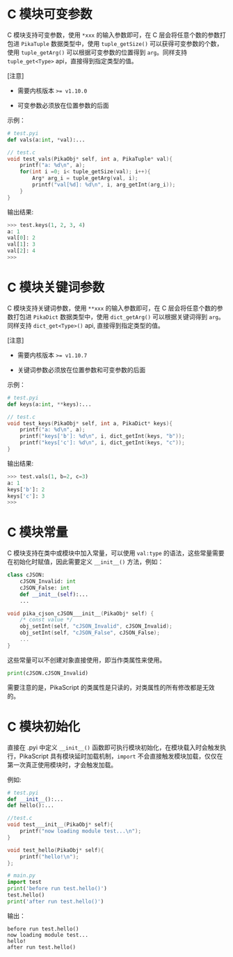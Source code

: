 # C 模块可变参数

C 模块支持可变参数，使用 `*xxx` 的输入参数即可，在 C 层会将任意个数的参数打包进 `PikaTuple` 数据类型中，使用 `tuple_getSize()` 可以获得可变参数的个数，使用 `tuple_getArg()` 可以根据可变参数的位置得到 `arg`。同样支持 `tuple_get<Type>` api，直接得到指定类型的值。


[注意] 

- 需要内核版本 `>= v1.10.0`

- 可变参数必须放在位置参数的后面

示例：

``` python
# test.pyi
def vals(a:int, *val):...
```

``` C
// test.c
void test_vals(PikaObj* self, int a, PikaTuple* val){
    printf("a: %d\n", a);
    for(int i =0; i< tuple_getSize(val); i++){
        Arg* arg_i = tuple_getArg(val, i);
        printf("val[%d]: %d\n", i, arg_getInt(arg_i));
    }
}
```

输出结果:

```python
>>> test.keys(1, 2, 3, 4)
a: 1
val[0]: 2
val[1]: 3
val[2]: 4
>>>
```

# C 模块关键词参数

C 模块支持关键词参数，使用 `**xxx` 的输入参数即可，在 C 层会将任意个数的参数打包进 `PikaDict` 数据类型中，使用 `dict_getArg()` 可以根据关键词得到 `arg`。同样支持 `dict_get<Type>()` api, 直接得到指定类型的值。


[注意] 

- 需要内核版本 `>= v1.10.7`

- 关键词参数必须放在位置参数和可变参数的后面

示例：

``` python
# test.pyi
def keys(a:int, **keys):...
```

``` C
// test.c
void test_keys(PikaObj* self, int a, PikaDict* keys){
    printf("a: %d\n", a);
    printf("keys['b']: %d\n", i, dict_getInt(keys, "b"));
    printf("keys['c']: %d\n", i, dict_getInt(keys, "c"));
}
```

输出结果:

```python
>>> test.vals(1, b=2, c=3)
a: 1
keys['b']: 2
keys['c']: 3
>>>
```

# C 模块常量

C 模块支持在类中或模块中加入常量，可以使用 `val:type` 的语法，这些常量需要在初始化时赋值，因此需要定义 `__init__()` 方法，例如：

```python
class cJSON:
    cJSON_Invalid: int
    cJSON_False: int
    def __init__(self):...
    ...
```

```c
void pika_cjson_cJSON___init__(PikaObj* self) {
    /* const value */
    obj_setInt(self, "cJSON_Invalid", cJSON_Invalid);
    obj_setInt(self, "cJSON_False", cJSON_False);
	...
}
```

这些常量可以不创建对象直接使用，即当作类属性来使用。

```python
print(cJSON.cJSON_Invalid)
```

需要注意的是，PikaScript 的类属性是只读的，对类属性的所有修改都是无效的。

# C 模块初始化

直接在 .pyi 中定义 `__init__()` 函数即可执行模块初始化，在模块载入时会触发执行，PikaScript 具有模块延时加载机制，`import` 不会直接触发模块加载，仅仅在第一次真正使用模块时，才会触发加载。

例如:

```python
# test.pyi
def __init__():...
def hello():...
```

``` c
//test.c
void test___init__(PikaObj* self){
    printf("now loading module test...\n");
}

void test_hello(PikaObj* self){
    printf("hello!\n");
};
```

``` python
# main.py
import test
print('before run test.hello()')
test.hello()
print('after run test.hello()')
```

输出：

```
before run test.hello()
now loading module test...
hello!
after run test.hello()
```

